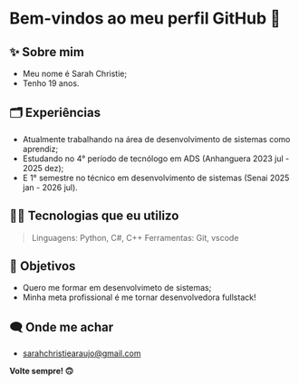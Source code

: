# Bem-vindos ao meu perfil GitHub 👋
## ✨ Sobre mim
- Meu nome é Sarah Christie;
- Tenho 19 anos.



## 🗂️ Experiências
- Atualmente trabalhando na área de desenvolvimento de sistemas como aprendiz;
- Estudando no 4° período de tecnólogo em ADS (Anhanguera 2023 jul - 2025 dez);
- E 1° semestre no técnico em desenvolvimento de sistemas (Senai 2025 jan - 2026 jul).

## 👩‍💻 Tecnologias que eu utilizo

>Linguagens: Python, C#, C++
>Ferramentas: Git, vscode


## 🎯 Objetivos
- Quero me formar em desenvolvimeto de sistemas;
- Minha meta profissional é me tornar desenvolvedora fullstack!

## 🗨️ Onde me achar
- sarahchristiearaujo@gmail.com

**Volte sempre! 🙃**
